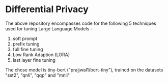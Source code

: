 # Differential Privacy
The above repository encompasses code for the following 5 techniques used for tuning Large Language Models -
1. soft prompt
2. prefix tuning
3. full fine tuning
4. Low Rank Adaption (LORA)
5. last layer fine tuning

The chose model is tiny-bert ("prajjwal1/bert-tiny"), trained on the datasets "sst2", "qnli", "qqp" and "mnli"

